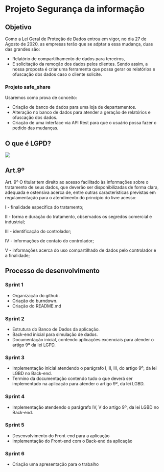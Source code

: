 # Projeto Segurança da informação

## Objetivo
Como a Lei Geral de Proteção de Dados entrou em vigor, no dia 27 de Agosto de 2020, as empresas terão que se adptar a essa mudança, duas das grandes são: 
- Relatório de compartilhamento de dados para terceiros,
- E solicitação da remoção dos dados pelos clientes.
Sendo assim, a nossa proposta é criar uma ferramenta que possa gerar os relatórios e ofuscação dos dados caso o cliente solicite.

### Projeto safe_share
Usaremos como prova de conceito: 
- Criação de banco de dados para uma loja de departamentos.
- Alteração no banco de dados para atender a geração de relatórios e ofuscação dos dados.
- Criação de uma interface via API Rest para que o usuário possa fazer o pedido das mudanças.

## O que é LGPD?
[![](http://img.youtube.com/vi/y7SamL2wYSc/0.jpg)](http://www.youtube.com/watch?v=y7SamL2wYSc "O que é LGPD?")

## Art.9º
Art. 9º O titular tem direito ao acesso facilitado às informações sobre o tratamento de seus dados, que deverão ser disponibilizadas de forma clara, adequada e ostensiva acerca de, entre outras características previstas em regulamentação para o atendimento do princípio do livre acesso:

I - finalidade específica do tratamento;

II - forma e duração do tratamento, observados os segredos comercial e industrial;

III - identificação do controlador;

IV - informações de contato do controlador;

V - informações acerca do uso compartilhado de dados pelo controlador e a finalidade;

## Processo de desenvolvimento

### Sprint 1
- Organização do github.
- Criação do burndown.
- Criação do README.md

### Sprint 2
- Estrutura do Banco de Dados da aplicação.
- Back-end inicial para simulação de dados.
- Documentação inicial, contendo aplicações excenciais para atender o artigo 9º da lei LGPD.

### Sprint 3
- Implementação inicial atendendo o parágrafo I, II, III, do artigo 9º, da lei LGBD no Back-end.
- Termino da documentação contendo tudo o que deverá ser implementado na aplicação para atender o artigo 9º, da lei LGBD.

### Sprint 4
- Implementação atendendo o parágrafo IV, V do artigo 9º, da lei LGBD no Back-end.

### Sprint 5
- Desenvolvimento do Front-end para a aplicação
- Implementação do Front-end com o Back-end da aplicação

### Sprint 6
- Criação uma apresentação para o trabalho
